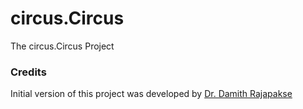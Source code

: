 # circus.Circus
The circus.Circus Project

### Credits

Initial version of this project was developed by [Dr. Damith Rajapakse](https://github.com/damithc)
